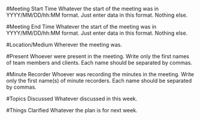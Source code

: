 #Meeting Start Time
Whatever the start of the meeting was in YYYY/MM/DD/hh:MM format. Just enter data in this format. Nothing else.

#Meeting End Time
Whatever the start of the meeting was in YYYY/MM/DD/hh:MM format. Just enter data in this format. Nothing else.

#Location/Medium
Wherever the meeting was.

#Present
Whoever were present in the meeting. Write only the first names of team members and clients. Each name should be separated by commas.

#Minute Recorder
Whoever was recording the minutes in the meeting. Write only the first name(s) of minute recorders. Each name should be separated by commas.

#Topics Discussed
Whatever discussed in this week.

#Things Clarified
Whatever the plan is for next week.